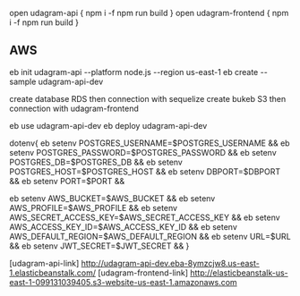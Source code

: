 open udagram-api {
    npm i -f
    npm run build
}
open udagram-frontend {
    npm i -f
    npm run build
}

AWS
------

eb init udagram-api --platform node.js --region us-east-1
eb create --sample udagram-api-dev

create database RDS then connection with  sequelize
create bukeb S3 then connection with udagram-frontend

eb use udagram-api-dev
eb deploy udagram-api-dev

dotenv{
 eb setenv POSTGRES_USERNAME=$POSTGRES_USERNAME &&
 eb setenv POSTGRES_PASSWORD=$POSTGRES_PASSWORD &&
 eb setenv POSTGRES_DB=$POSTGRES_DB &&
 eb setenv POSTGRES_HOST=$POSTGRES_HOST &&
 eb setenv DBPORT=$DBPORT &&
 eb setenv PORT=$PORT &&
 
 eb setenv AWS_BUCKET=$AWS_BUCKET &&
 eb setenv AWS_PROFILE=$AWS_PROFILE &&
 eb setenv AWS_SECRET_ACCESS_KEY=$AWS_SECRET_ACCESS_KEY &&
 eb setenv AWS_ACCESS_KEY_ID=$AWS_ACCESS_KEY_ID &&
 eb setenv AWS_DEFAULT_REGION=$AWS_DEFAULT_REGION &&
 eb setenv URL=$URL &&
 eb setenv JWT_SECRET=$JWT_SECRET  &&
}

[udagram-api-link] http://udagram-api-dev.eba-8ymzcjw8.us-east-1.elasticbeanstalk.com/
[udagram-frontend-link] http://elasticbeanstalk-us-east-1-099131039405.s3-website-us-east-1.amazonaws.com
